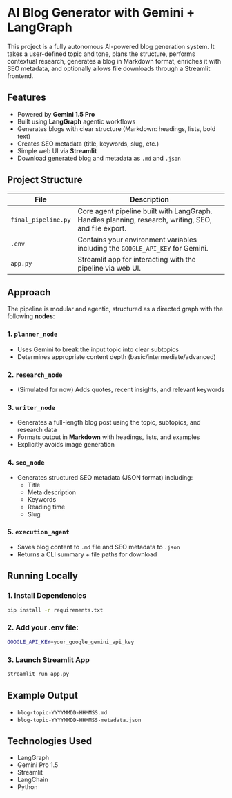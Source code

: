 
# AI Blog Generator with Gemini + LangGraph

This project is a fully autonomous AI-powered blog generation system. It takes a user-defined topic and tone, plans the structure, performs contextual research, generates a blog in Markdown format, enriches it with SEO metadata, and optionally allows file downloads through a Streamlit frontend.

##  Features
-  Powered by **Gemini 1.5 Pro**
- Built using **LangGraph** agentic workflows
-  Generates blogs with clear structure (Markdown: headings, lists, bold text)
-  Creates SEO metadata (title, keywords, slug, etc.)
-  Simple web UI via **Streamlit**
-  Download generated blog and metadata as `.md` and `.json`

##  Project Structure

| File              | Description |
|-------------------|-------------|
| `final_pipeline.py` | Core agent pipeline built with LangGraph. Handles planning, research, writing, SEO, and file export. |
| `.env`              | Contains your environment variables including the `GOOGLE_API_KEY` for Gemini. |
| `app.py`            | Streamlit app for interacting with the pipeline via web UI. |

##  Approach

The pipeline is modular and agentic, structured as a directed graph with the following **nodes**:

### 1. `planner_node`
- Uses Gemini to break the input topic into clear subtopics
- Determines appropriate content depth (basic/intermediate/advanced)

### 2. `research_node`
- (Simulated for now) Adds quotes, recent insights, and relevant keywords

### 3. `writer_node`
- Generates a full-length blog post using the topic, subtopics, and research data
- Formats output in **Markdown** with headings, lists, and examples
- Explicitly avoids image generation

### 4. `seo_node`
- Generates structured SEO metadata (JSON format) including:
  - Title
  - Meta description
  - Keywords
  - Reading time
  - Slug

### 5. `execution_agent`
- Saves blog content to `.md` file and SEO metadata to `.json`
- Returns a CLI summary + file paths for download

##  Running Locally

### 1. Install Dependencies
```bash
pip install -r requirements.txt

```

### 2. Add your .env file:
```bash
GOOGLE_API_KEY=your_google_gemini_api_key
```

### 3. Launch Streamlit App

``` bash
streamlit run app.py
```

## Example Output
- `blog-topic-YYYYMMDD-HHMMSS.md`
- `blog-topic-YYYYMMDD-HHMMSS-metadata.json`

##  Technologies Used

- LangGraph
- Gemini Pro 1.5
- Streamlit
- LangChain
- Python 
